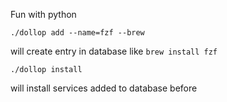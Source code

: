 Fun with python

```
./dollop add --name=fzf --brew
```
will create entry in database like `brew install fzf`

```
./dollop install
```
will install services added to database before

